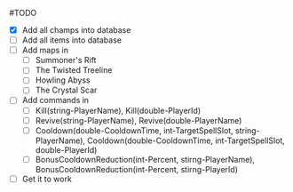 #TODO
- [x] Add all champs into database
- [ ] Add all items into database
- [ ] Add maps in
  - [ ] Summoner's Rift
  - [ ] The Twisted Treeline
  - [ ] Howling Abyss
  - [ ] The Crystal Scar
- [ ] Add commands in
  - [ ] Kill(string-PlayerName), Kill(double-PlayerId)
  - [ ] Revive(string-PlayerName), Revive(double-PlayerName)
  - [ ] Cooldown(double-CooldownTime, int-TargetSpellSlot, string-PlayerName), Cooldown(double-CooldownTime, int-TargetSpellSlot, double-PlayerId)
  - [ ] BonusCooldownReduction(int-Percent, stirng-PlayerName), BonusCooldownReduction(int-Percent, stirng-PlayerId)
- [ ] Get it to work
